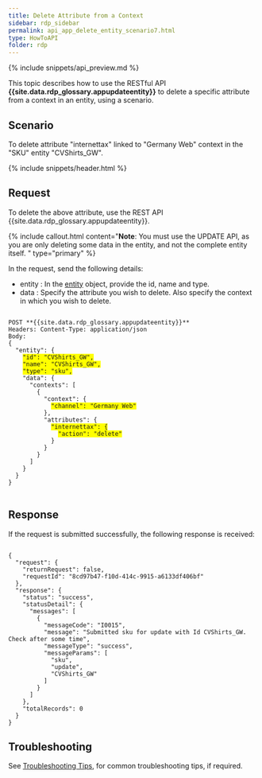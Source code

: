 ```yaml
---
title: Delete Attribute from a Context
sidebar: rdp_sidebar
permalink: api_app_delete_entity_scenario7.html
type: HowToAPI
folder: rdp
---
```


{% include snippets/api_preview.md %}

This topic describes how to use the RESTful API **{{site.data.rdp_glossary.appupdateentity}}** to delete a specific attribute from a context in an entity, using a scenario. 

## Scenario

To delete attribute "internettax" linked to "Germany Web" context in the "SKU" entity "CVShirts_GW".

{% include snippets/header.html %}

## Request

To delete the above attribute, use the REST API {{site.data.rdp_glossary.appupdateentity}}. 

{% include callout.html content="**Note**: You must use the UPDATE API, as you are only deleting some data in the entity, and not the complete entity itself.
" type="primary" %}

In the request, send the following details:

* entity : In the [entity](api_entity_object_structure.html) object, provide the id, name and type. 
* data : Specify the attribute you wish to delete. Also specify the context in which you wish to delete.

<pre>
<code>
POST **{{site.data.rdp_glossary.appupdateentity}}**
Headers: Content-Type: application/json
Body:
{
  "entity": {
    <span style="background-color: #FFFF00">"id": "CVShirts_GW",</span>
    <span style="background-color: #FFFF00">"name": "CVShirts_GW",</span>
    <span style="background-color: #FFFF00">"type": "sku",</span>
    "data": {
      "contexts": [
        {
          "context": {
            <span style="background-color: #FFFF00">"channel": "Germany Web"</span>
          },
          "attributes": {
            <span style="background-color: #FFFF00">"internettax": {</span>
              <span style="background-color: #FFFF00">"action": "delete"</span>
            }
          }
        }
      ]
    }
  }
}
</code>
</pre> 

## Response

If the request is submitted successfully, the following response is received:

<pre><code>
{
  "request": {
    "returnRequest": false,
    "requestId": "8cd97b47-f10d-414c-9915-a6133df406bf"
  },
  "response": {
    "status": "success",
    "statusDetail": {
      "messages": [
        {
          "messageCode": "I0015",
          "message": "Submitted sku for update with Id CVShirts_GW. Check after some time",
          "messageType": "success",
          "messageParams": [
            "sku",
            "update",
            "CVShirts_GW"
          ]
        }
      ]
    },
    "totalRecords": 0
  }
}
</code></pre> 

## Troubleshooting

See [Troubleshooting Tips](api_troubleshooting_tips.html), for common troubleshooting tips, if required.
